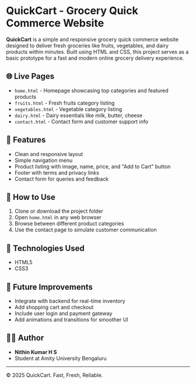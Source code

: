 # QuickCart - Grocery Quick Commerce Website

**QuickCart** is a simple and responsive grocery quick commerce website designed to deliver fresh groceries like fruits, vegetables, and dairy products within minutes. Built using HTML and CSS, this project serves as a basic prototype for a fast and modern online grocery delivery experience.

## 🌐 Live Pages

* `home.html` - Homepage showcasing top categories and featured products
* `fruits.html` - Fresh fruits category listing
* `vegetables.html` - Vegetable category listing
* `dairy.html` - Dairy essentials like milk, butter, cheese
* `contact.html` - Contact form and customer support info

## 🛒 Features

* Clean and responsive layout
* Simple navigation menu
* Product listing with image, name, price, and "Add to Cart" button
* Footer with terms and privacy links
* Contact form for queries and feedback

## 🚀 How to Use

1. Clone or download the project folder
2. Open `home.html` in any web browser
3. Browse between different product categories
4. Use the contact page to simulate customer communication

## 🧰 Technologies Used

* HTML5
* CSS3

## 📌 Future Improvements

* Integrate with backend for real-time inventory
* Add shopping cart and checkout
* Include user login and payment gateway
* Add animations and transitions for smoother UI

## 👨‍💻 Author

* **Nithin Kumar H S**
* Student at Amity University Bengaluru

---

© 2025 QuickCart. Fast, Fresh, Reliable.

